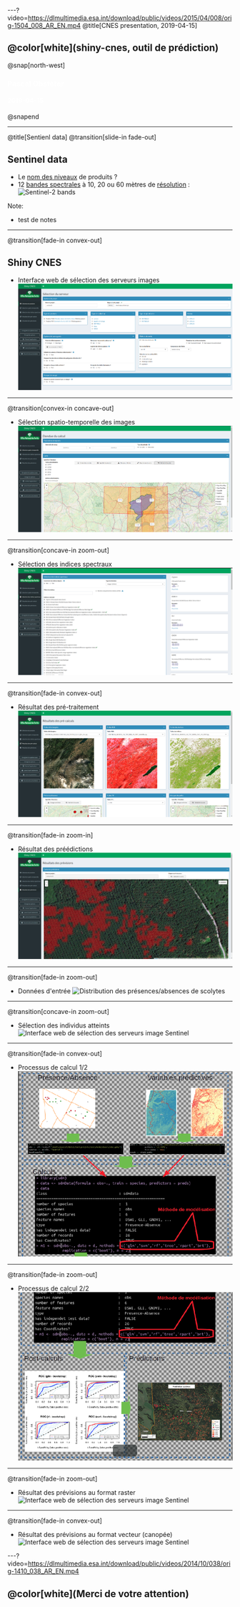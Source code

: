 ---?video=https://dlmultimedia.esa.int/download/public/videos/2015/04/008/orig-1504_008_AR_EN.mp4
@title[CNES presentation, 2019-04-15]

## @color[white](shiny-cnes, outil de prédiction)

@snap[north-west]
<h3><span style="color:white;">Pascal Obstétar</span></h3>
<h4><span style="color:white;">2019-04-15</span></h4>
@snapend 


---
@title[Sentienl data]
@transition[slide-in fade-out]
## Sentinel data
- Le [nom des niveaux](http://www.cesbio.ups-tlse.fr/multitemp/?p=2766) de produits ?
- 12 [bandes spectrales](https://sentinel.esa.int/web/sentinel/user-guides/sentinel-2-msi/resolutions/radiometric) à 10, 20 ou 60 mètres de [résolution](https://sentinel.esa.int/web/sentinel/user-guides/sentinel-2-msi/resolutions/spatial) :
    ![Sentinel-2 bands](https://landsat.gsfc.nasa.gov/wp-content/uploads/2015/06/Landsat.v.Sentinel-2.png)
    
Note:
- test de notes

---
@transition[fade-in convex-out]
## Shiny CNES
- Interface web de sélection des serveurs images
![Interface web de sélection des serveurs image Sentinel](https://github.com/pobsteta/theia2r_presentation/raw/master/images/shinycnes2501.png)

---
@transition[convex-in concave-out]
- Sélection spatio-temporelle des images
![Interface web de sélection des serveurs image Sentinel](https://github.com/pobsteta/theia2r_presentation/raw/master/images/shinycnes2502.png)

---
@transition[concave-in zoom-out]
- Sélection des indices spectraux
![Interface web de sélection des serveurs image Sentinel](https://github.com/pobsteta/theia2r_presentation/raw/master/images/shinycnes03.png)

---
@transition[fade-in convex-out]
- Résultat des pré-traitement
![Interface web de sélection des serveurs image Sentinel](https://github.com/pobsteta/theia2r_presentation/raw/master/images/shinycnes2504.png)

---
@transition[fade-in zoom-in]
- Résultat des préédictions
![Interface web de sélection des serveurs image Sentinel](https://github.com/pobsteta/theia2r_presentation/raw/master/images/shinycnes2505.png)

---
@transition[fade-in zoom-out]
- Données d'entrée
![Distribution des présences/absences de scolytes](https://github.com/pobsteta/theia2r_presentation/raw/master/images/CIgreen25.png)

---
@transition[concave-in zoom-out]
- Sélection des individus atteints
![Interface web de sélection des serveurs image Sentinel](https://github.com/pobsteta/theia2r_presentation/raw/master/images/shinycnes09.png)

---
@transition[fade-in convex-out]
- Processus de calcul 1/2
![Interface web de sélection des serveurs image Sentinel](https://github.com/pobsteta/theia2r_presentation/raw/master/images/poster01.png)

---
@transition[fade-in zoom-out]
- Processus de calcul 2/2
![Interface web de sélection des serveurs image Sentinel](https://github.com/pobsteta/theia2r_presentation/raw/master/images/poster02.png)

---
@transition[fade-in zoom-out]
- Résultat des prévisions au format raster
![Interface web de sélection des serveurs image Sentinel](https://github.com/pobsteta/theia2r_presentation/raw/master/images/predict_fr25.png)

---
@transition[fade-in convex-out]
- Résultat des prévisions au format vecteur (canopée)
![Interface web de sélection des serveurs image Sentinel](https://github.com/pobsteta/theia2r_presentation/raw/master/images/predict_fr_vect25.png)

---?video=https://dlmultimedia.esa.int/download/public/videos/2014/10/038/orig-1410_038_AR_EN.mp4
## @color[white](Merci de votre attention)
